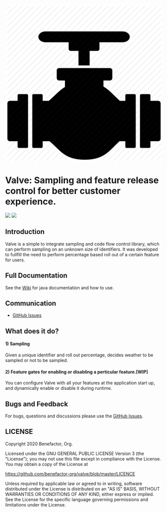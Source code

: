 <img src="https://github.com/benefactor-org/valve/blob/master/valve-logo.png">

# Valve: Sampling and feature release control for better customer experience.

[![][maven img]][maven]
[![][license img]][license]

## Introduction

Valve is a simple to integrate sampling and code flow control library, which can perform sampling on an unknown size of identifiers. It was developed to fullfill the need to perform percentage based roll out of a certain feature for users.

## Full Documentation

See the [Wiki](https://github.com/Netflix/Hystrix/wiki/) for java documentation and how to use.


## Communication

- [GitHub Issues](https://github.com/Netflix/Hystrix/issues)

## What does it do?

#### 1) Sampling

Given a unique identifier and roll out percentage, decides weather to be sampled or not to be sampled.

#### 2) Feature gates for enabling or disabling a perticular feature.[WIP]

You can configure Valve with all your features at the application start up, and dynamically enable or disable it during runtime.

## Bugs and Feedback

For bugs, questions and discussions please use the [GitHub Issues](https://github.com/Netflix/Hystrix/issues).

 
## LICENSE

Copyright 2020 Benefactor, Org.

Licensed under the GNU GENERAL PUBLIC LICENSE Version 3 (the "License");
you may not use this file except in compliance with the License.
You may obtain a copy of the License at

<https://github.com/benefactor-org/valve/blob/master/LICENCE>

Unless required by applicable law or agreed to in writing, software
distributed under the License is distributed on an "AS IS" BASIS,
WITHOUT WARRANTIES OR CONDITIONS OF ANY KIND, either express or implied.
See the License for the specific language governing permissions and
limitations under the License.


[maven]:https://search.maven.org/artifact/com.github.benefactor-org/valve/1.0.0/jar"
[maven img]:https://maven-badges.herokuapp.com/maven-central/com.netflix.hystrix/hystrix-core/badge.svg

[license]:LICENSE-2.0.txt
[license img]:https://img.shields.io/github/license/benefactor-org/valve
